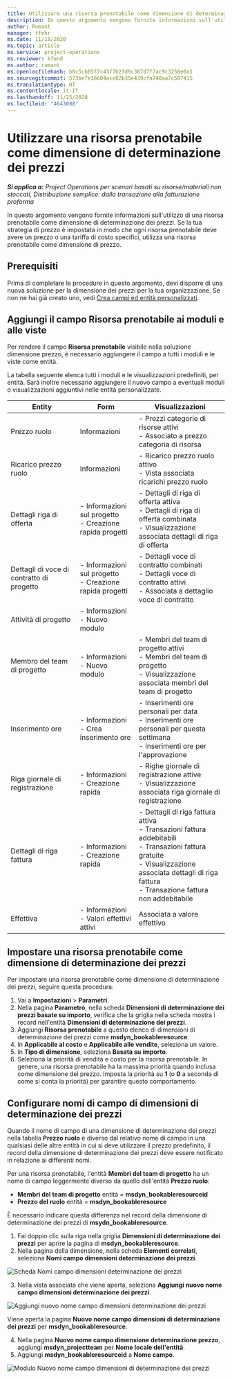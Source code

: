 ```yaml
---
title: Utilizzare una risorsa prenotabile come dimensione di determinazione dei prezzi
description: In questo argomento vengono fornite informazioni sull'utilizzo di una risorsa prenotabile come dimensione di determinazione dei prezzi.
author: Rumant
manager: tfehr
ms.date: 11/18/2020
ms.topic: article
ms.service: project-operations
ms.reviewer: kfend
ms.author: rumant
ms.openlocfilehash: b0c5cb85f7c43f7b2fd9c367d7f7ac9c3250e0a1
ms.sourcegitcommit: 573be7e36604ace82b35e439cfa748aa7c587415
ms.translationtype: HT
ms.contentlocale: it-IT
ms.lasthandoff: 11/25/2020
ms.locfileid: "4643088"
---
```

# <a name="use-a-bookable-resource-as-a-pricing-dimension"></a>Utilizzare una risorsa prenotabile come dimensione di determinazione dei prezzi

 _**Si applica a:** Project Operations per scenari basati su risorse/materiali non stoccati, Distribuzione semplice: dalla transazione alla fatturazione proforma_ 

In questo argomento vengono fornite informazioni sull'utilizzo di una risorsa prenotabile come dimensione di determinazione dei prezzi. Se la tua strategia di prezzo è impostata in modo che ogni risorsa prenotabile deve avere un prezzo o una tariffa di costo specifici, utilizza una risorsa prenotabile come dimensione di prezzo.

## <a name="prerequisites"></a>Prerequisiti
Prima di completare le procedure in questo argomento, devi disporre di una nuova soluzione per la dimensione dei prezzi per la tua organizzazione. Se non ne hai già creato uno, vedi [Crea campi ed entità personalizzati](../pricing-costing/create-custom-fields-entities-pricing-dimensions.md).

## <a name="add-the-bookable-resource-field-to-forms-and-views"></a>Aggiungi il campo Risorsa prenotabile ai moduli e alle viste
Per rendere il campo **Risorsa prenotabile** visibile nella soluzione dimensione prezzo, è necessario aggiungere il campo a tutti i moduli e le viste come entità.

La tabella seguente elenca tutti i moduli e le visualizzazioni predefiniti, per entità. Sarà inoltre necessario aggiungere il nuovo campo a eventuali moduli o visualizzazioni aggiuntivi nelle entità personalizzate.

|   Entity        | Form   |Visualizzazioni        |
| ------------------------------|---------------------------------|----------------------------------|
|  Prezzo ruolo| Informazioni | - Prezzi categorie di risorse attivi<br> - Associato a prezzo categoria di risorsa |
|  Ricarico prezzo ruolo| Informazioni| - Ricarico prezzo ruolo attivo<br>- Vista associata ricarichi prezzo ruolo |
|  Dettagli riga di offerta| - Informazioni sul progetto<br>- Creazione rapida progetti| - Dettagli di riga di offerta attiva<br>- Dettagli di riga di offerta combinata<br>- Visualizzazione associata dettagli di riga di offerta |
|  Dettagli di voce di contratto di progetto| - Informazioni sul progetto<br>- Creazione rapida progetti| - Dettagli voce di contratto combinati<br>- Dettagli voce di contratto attivi<br>- Associata a dettaglio voce di contratto |
|  Attività di progetto| - Informazioni<br>- Nuovo modulo| &nbsp; |
|  Membro del team di progetto| - Informazioni<br>- Nuovo modulo| - Membri del team di progetto attivi<br>- Membri del team di progetto<br>- Visualizzazione associata membri del team di progetto |
|  Inserimento ore| - Informazioni<br>- Crea inserimento ore| - Inserimenti ore personali per data<br>- Inserimenti ore personali per questa settimana<br>- Inserimenti ore per l'approvazione|
|  Riga giornale di registrazione| - Informazioni<br>- Creazione rapida| - Righe giornale di registrazione attive<br>- Visualizzazione associata riga giornale di registrazione |
|  Dettagli di riga fattura| - Informazioni<br>- Creazione rapida| - Dettagli di riga fattura attiva<br>- Transazioni fattura addebitabili<br>- Transazioni fattura gratuite<br>- Visualizzazione associata dettagli di riga fattura <br>- Transazione fattura non addebitabile|
|  Effettiva| - Informazioni<br>- Valori effettivi attivi| Associata a valore effettivo |

## <a name="set-up-a-bookable-resource-as-a-pricing-dimension"></a>Impostare una risorsa prenotabile come dimensione di determinazione dei prezzi
Per impostare una risorsa prenotabile come dimensione di determinazione dei prezzi, seguire questa procedura:

1. Vai a **Impostazioni** > **Parametri**. 
2. Nella pagina **Parametro**, nella scheda **Dimensioni di determinazione dei prezzi basate su importo**, verifica che la griglia nella scheda mostra i record nell'entità **Dimensioni di determinazione dei prezzi**. 
2. Aggiungi **Risorsa prenotabile** a questo elenco di dimensioni di determinazione dei prezzi come **msdyn_bookableresource**. 
3. In **Applicabile al costo** e **Applicabile alle vendite**, seleziona un valore.
4. In **Tipo di dimensione**, seleziona **Basata su importo**. 
5. Seleziona la priorità di vendita e costo per la risorsa prenotabile. In genere, una risorsa prenotabile ha la massima priorità quando inclusa come dimensione del prezzo. Imposta la priorità su **1** (o **0** a seconda di come si conta la priorità) per garantire questo comportamento.

## <a name="set-up-pricing-dimension-field-names"></a>Configurare nomi di campo di dimensioni di determinazione dei prezzi

Quando il nome di campo di una dimensione di determinazione dei prezzi nella tabella **Prezzo ruolo** è diverso dal relativo nome di campo in una qualsiasi delle altre entità in cui si deve utilizzare il prezzo predefinito, il record della dimensione di determinazione dei prezzi deve essere notificato in relazione ai differenti nomi.  

Per una risorsa prenotabile, l'entità **Membri del team di progetto** ha un nome di campo leggermente diverso da quello dell'entità **Prezzo ruolo**: 

 - **Membri del team di progetto** entità = **msdyn_bookableresourceid**
 - **Prezzo del ruolo** entità = **msdyn_bookableresource**

È necessario indicare questa differenza nel record della dimensione di determinazione dei prezzi di **msydn_bookableresource**.

1. Fai doppio clic sulla riga nella griglia **Dimensioni di determinazione dei prezzi** per aprire la pagina di **msdyn_bookableresource**.
2. Nella pagina della dimensione, nella scheda **Elementi correlati**, seleziona **Nomi campo dimensioni determinazione dei prezzi**.

  ![Scheda Nomi campo dimensioni determinazione dei prezzi](media/PD-fieldname.png)

3. Nella vista associata che viene aperta, seleziona **Aggiungi nuovo nome campo dimensioni determinazione dei prezzi**.

  ![Aggiungi nuovo nome campo dimensioni determinazione dei prezzi](media/Add-NewPD-fieldname.png)

  Viene aperta la pagina **Nuovo nome campo dimensioni di determinazione dei prezzi** per **msdyn_bookableresource**. 

4. Nella pagina **Nuovo nome campo dimensione determinazione prezzo**, aggiungi **msdyn_projectteam** per **Nome locale dell'entità**.
5. Aggiungi **msdyn_bookableresourceid** a **Nome campo**.

 ![Modulo Nuovo nome campo dimensioni di determinazione dei prezzi](media/PD-fieldname-Added.png)
